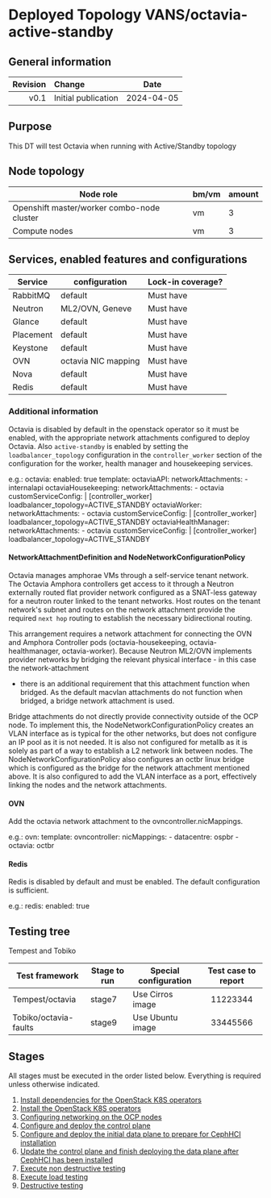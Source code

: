 # Deployed Topology VANS/octavia-active-standby

## General information

| Revision | Change                |    Date    |
|--------: | :-------------------- |:----------:|
| v0.1     | Initial publication   | 2024-04-05 |

## Purpose

This DT will test Octavia when running with Active/Standby topology

## Node topology
| Node role                                     | bm/vm | amount |
| --------------------------------------------- | ----- |--------|
| Openshift master/worker combo-node cluster    | vm    | 3      |
| Compute nodes                                 | vm    | 3      |

## Services, enabled features and configurations
| Service   | configuration              | Lock-in coverage? |
|-----------|----------------------------|-------------------|
| RabbitMQ  | default                    | Must have         |
| Neutron   | ML2/OVN, Geneve            | Must have         |
| Glance    | default                    | Must have         |
| Placement | default                    | Must have         |
| Keystone  | default                    | Must have         |
| OVN       | octavia NIC mapping        | Must have         |
| Nova      | default                    | Must have         |
| Redis     | default                    | Must have         |

### Additional information

Octavia is disabled by default in the openstack operator so it must be enabled,
with the appropriate network attachments configured to deploy Octavia. Also
`active-standby` is enabled by setting the `loadbalancer_topology`
configuration in the `controller_worker` section of the configuration for the
worker, health manager and housekeeping services.

e.g.:
    octavia:
      enabled: true
      template:
        octaviaAPI:
          networkAttachments:
            - internalapi
        octaviaHousekeeping:
          networkAttachments:
            - octavia
          customServiceConfig: |
            [controller_worker]
            loadbalancer_topology=ACTIVE_STANDBY
        octaviaWorker:
          networkAttachments:
            - octavia
          customServiceConfig: |
            [controller_worker]
            loadbalancer_topology=ACTIVE_STANDBY
        octaviaHealthManager:
          networkAttachments:
            - octavia
          customServiceConfig: |
            [controller_worker]
            loadbalancer_topology=ACTIVE_STANDBY

#### NetworkAttachmentDefinition and NodeNetworkConfigurationPolicy

Octavia manages amphorae VMs through a self-service tenant network. The Octavia
Amphora controllers get access to it through a Neutron externally routed flat
provider network configured as a SNAT-less gateway for a neutron router linked
to the tenant networks. Host routes on the tenant network's subnet and routes
on the network attachment provide the required `next hop` routing to establish
the necessary bidirectional routing.

This arrangement requires a network attachment for connecting the OVN and
Amphora Controller pods (octavia-housekeeping, octavia-healthmanager,
octavia-worker). Because Neutron ML2/OVN implements provider networks by
bridging the relevant physical interface - in this case the network-attachment
- there is an additional requirement that this attachment function when
bridged. As the default macvlan attachments do not function when bridged, a
bridge network attachment is used.

Bridge attachments do not directly provide connectivity outside of the OCP
node. To implement this, the NodeNetworkConfigurationPolicy creates an VLAN
interface as is typical for the other networks, but does not configure an IP
pool as it is not needed. It is also not configured for metallb as it is solely
as part of a way to establish a L2 network link between nodes. The
NodeNetworkConfigurationPolicy also configures an octbr linux bridge which is
configured as the bridge for the network attachment mentioned above. It is also
configured to add the VLAN interface as a port, effectively linking the nodes
and the network attachments.

#### OVN
Add the octavia network attachment to the ovncontroller.nicMappings.

e.g.:
  ovn:
    template:
      ovncontroller:
        nicMappings:
          - datacentre: ospbr
          - octavia: octbr

#### Redis
Redis is disabled by default and must be enabled. The default configuration is sufficient.

e.g.:
  redis:
    enabled: true

## Testing tree
Tempest and Tobiko

| Test framework         | Stage to run | Special configuration | Test case to report |
|------------------------| ------------ |-----------------------|:-------------------:|
| Tempest/octavia        | stage7       | Use Cirros image      |      11223344       |
| Tobiko/octavia-faults  | stage9       | Use Ubuntu image      |      33445566       |

## Stages

All stages must be executed in the order listed below.  Everything is required unless otherwise indicated.

1. [Install dependencies for the OpenStack K8S operators](stage1)
2. [Install the OpenStack K8S operators](stage2)
3. [Configuring networking on the OCP nodes](stage3)
4. [Configure and deploy the control plane](stage4)
5. [Configure and deploy the initial data plane to prepare for CephHCI installation](stage5)
6. [Update the control plane and finish deploying the data plane after CephHCI has been installed](stage6)
7. [Execute non destructive testing](stage7)
8. [Execute load testing](stage8)
9. [Destructive testing](stage9)

